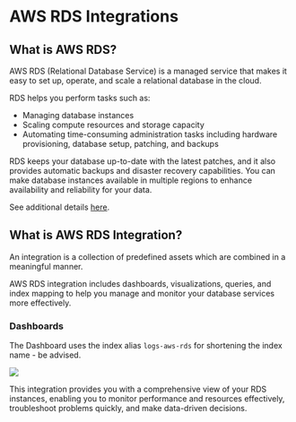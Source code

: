 # AWS RDS Integrations

## What is AWS RDS?

AWS RDS (Relational Database Service) is a managed service that makes it easy to set up, operate, and scale a relational database in the cloud.

RDS helps you perform tasks such as:

- Managing database instances
- Scaling compute resources and storage capacity
- Automating time-consuming administration tasks including hardware provisioning, database setup, patching, and backups

RDS keeps your database up-to-date with the latest patches, and it also provides automatic backups and disaster recovery capabilities. You can make database instances available in multiple regions to enhance availability and reliability for your data.

See additional details [here](https://docs.aws.amazon.com/AmazonRDS/latest/UserGuide/USER_LogAccess.html).

## What is AWS RDS Integration?

An integration is a collection of predefined assets which are combined in a meaningful manner.

AWS RDS integration includes dashboards, visualizations, queries, and index mapping to help you manage and monitor your database services more effectively.

### Dashboards

The Dashboard uses the index alias `logs-aws-rds` for shortening the index name - be advised.

![](../static/dashboard.png)

This integration provides you with a comprehensive view of your RDS instances, enabling you to monitor performance and resources effectively, troubleshoot problems quickly, and make data-driven decisions.
